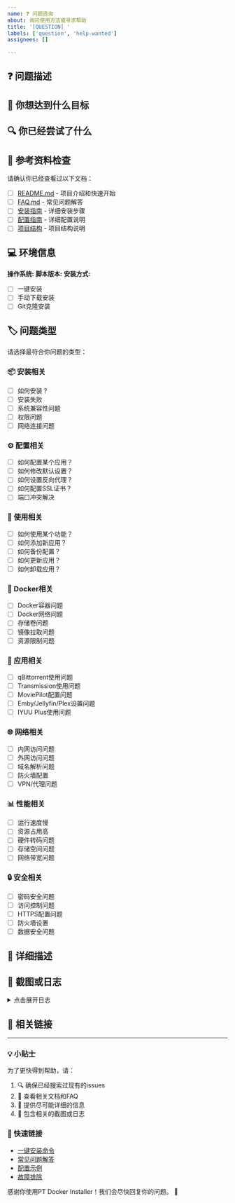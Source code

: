 ```yaml
---
name: ❓ 问题咨询
about: 询问使用方法或寻求帮助
title: '[QUESTION] '
labels: ['question', 'help-wanted']
assignees: []

---
```


## ❓ 问题描述
<!-- 请清楚地描述你的问题 -->

## 🎯 你想达到什么目标
<!-- 描述你想要实现的最终目标 -->

## 🔍 你已经尝试了什么
<!-- 描述你已经尝试过的方法 -->

## 📖 参考资料检查
请确认你已经查看过以下文档：
- [ ] [README.md](../README.md) - 项目介绍和快速开始
- [ ] [FAQ.md](../FAQ.md) - 常见问题解答
- [ ] [安装指南](../docs/installation.md) - 详细安装步骤
- [ ] [配置指南](../docs/configuration.md) - 详细配置说明
- [ ] [项目结构](../PROJECT_STRUCTURE.md) - 项目结构说明

## 💻 环境信息
**操作系统:** 
**脚本版本:** 
**安装方式:** 
- [ ] 一键安装
- [ ] 手动下载安装
- [ ] Git克隆安装

## 🏷️ 问题类型
请选择最符合你问题的类型：

### 📦 安装相关
- [ ] 如何安装？
- [ ] 安装失败
- [ ] 系统兼容性问题
- [ ] 权限问题
- [ ] 网络连接问题

### ⚙️ 配置相关
- [ ] 如何配置某个应用？
- [ ] 如何修改默认设置？
- [ ] 如何设置反向代理？
- [ ] 如何配置SSL证书？
- [ ] 端口冲突解决

### 🔧 使用相关
- [ ] 如何使用某个功能？
- [ ] 如何添加新应用？
- [ ] 如何备份配置？
- [ ] 如何更新应用？
- [ ] 如何卸载应用？

### 🐳 Docker相关
- [ ] Docker容器问题
- [ ] Docker网络问题
- [ ] 存储卷问题
- [ ] 镜像拉取问题
- [ ] 资源限制问题

### 📱 应用相关
- [ ] qBittorrent使用问题
- [ ] Transmission使用问题
- [ ] MoviePilot配置问题
- [ ] Emby/Jellyfin/Plex设置问题
- [ ] IYUU Plus使用问题

### 🌐 网络相关
- [ ] 内网访问问题
- [ ] 外网访问问题
- [ ] 域名解析问题
- [ ] 防火墙配置
- [ ] VPN/代理问题

### 📊 性能相关
- [ ] 运行速度慢
- [ ] 资源占用高
- [ ] 硬件转码问题
- [ ] 存储空间问题
- [ ] 网络带宽问题

### 🔒 安全相关
- [ ] 密码安全问题
- [ ] 访问控制问题
- [ ] HTTPS配置问题
- [ ] 防火墙设置
- [ ] 数据安全问题

## 📝 详细描述
<!-- 请详细描述你的问题，包括：
- 具体的操作步骤
- 遇到的错误信息
- 期望的结果
- 实际的结果
-->

## 📸 截图或日志
<!-- 如果有相关的截图或日志，请贴在这里 -->

<details>
<summary>点击展开日志</summary>

```
请在这里粘贴相关日志
```

</details>

## 🔗 相关链接
<!-- 如果有相关的链接或参考资料，请贴在这里 -->

---

### 💡 小贴士
为了更快得到帮助，请：
1. 🔍 确保已经搜索过现有的issues
2. 📖 查看相关文档和FAQ
3. 📝 提供尽可能详细的信息
4. 📸 包含相关的截图或日志

### 🚀 快速链接
- [一键安装命令](../README.md#快速开始)
- [常见问题解答](../FAQ.md)
- [配置示例](../docs/configuration.md)
- [故障排除](../docs/troubleshooting.md)

感谢你使用PT Docker Installer！我们会尽快回复你的问题。 🙏
